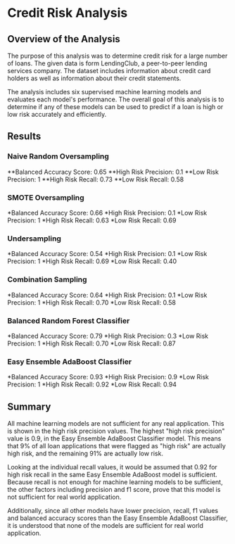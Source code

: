 # Credit Risk Analysis

## Overview of the Analysis

The purpose of this analysis was to determine credit risk for a large number of loans. The given data is form LendingClub, a peer-to-peer lending services company. The dataset includes information about credit card holders as well as information about their credit statements.

The analysis includes six supervised machine learning models and evaluates each model's performance. The overall goal of this analysis is to determine if any of these models can be used to predict if a loan is high or low risk accurately and efficiently. 

## Results

### Naive Random Oversampling
**Balanced Accuracy Score: 0.65
**High Risk Precision: 0.1
**Low Risk Precision: 1
**High Risk Recall: 0.73
**Low Risk Recall: 0.58

### SMOTE Oversampling
*Balanced Accuracy Score: 0.66
*High Risk Precision: 0.1
*Low Risk Precision: 1
*High Risk Recall: 0.63
*Low Risk Recall: 0.69

### Undersampling
*Balanced Accuracy Score: 0.54
*High Risk Precision: 0.1
*Low Risk Precision: 1
*High Risk Recall: 0.69
*Low Risk Recall: 0.40

### Combination Sampling
*Balanced Accuracy Score: 0.64
*High Risk Precision: 0.1
*Low Risk Precision: 1
*High Risk Recall: 0.70
*Low Risk Recall: 0.58

### Balanced Random Forest Classifier
*Balanced Accuracy Score: 0.79
*High Risk Precision: 0.3
*Low Risk Precision: 1
*High Risk Recall: 0.70
*Low Risk Recall: 0.87

### Easy Ensemble AdaBoost Classifier
*Balanced Accuracy Score: 0.93
*High Risk Precision: 0.9
*Low Risk Precision: 1
*High Risk Recall: 0.92
*Low Risk Recall: 0.94

## Summary

All machine learning models are not sufficient for any real application. This is shown in the high risk precision values. The highest "high risk precision" value is 0.9, in the Easy Ensemble AdaBoost Classifier model. This means that 9% of all loan applications that were flagged as "high risk" are actually high risk, and the remaining 91% are actually low risk.

Looking at the individual recall values, it would be assumed that 0.92 for high risk recall in the same Easy Ensemble AdaBoost model is sufficient. Because recall is not enough for machine learning models to be sufficient, the other factors including precision and f1 score, prove that this model is not sufficient for real world application.

Additionally, since all other models have lower precision, recall, f1 values and balanced accuracy scores than the Easy Ensemble AdaBoost Classifier, it is understood that none of the models are sufficient for real world application. 
